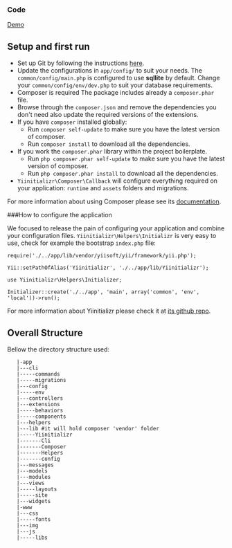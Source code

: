 
### Code
[Demo][0]

[0]: https://bootstrap3.pascal-brewing.de

## Setup and first run

  * Set up Git by following the instructions [here](https://help.github.com/articles/set-up-git).
  * Update the configurations in `app/config/` to suit your needs. The `common/config/main.php` is configured to use **sqllite** by default. Change your `common/config/env/dev.php` to suit your database requirements.
  * Composer is required The package includes already a `composer.phar` file.
  * Browse through the `composer.json` and remove the dependencies you don't need also update the required versions of the extensions.
  * If you have `composer` installed globally:
	 * Run `composer self-update` to make sure you have the latest version of composer.
	 * Run `composer install` to download all the dependencies.
  * If you work the `composer.phar` library within the project boilerplate.
    * Run `php composer.phar self-update` to make sure you have the latest version of composer.
    * Run `php composer.phar install` to download all the dependencies.
  * `Yiinitializr\Composer\Callback` will configure everything required on your application: `runtime` and `assets` folders and migrations.


For more information about using Composer please see its [documentation](http://getcomposer.org/doc/).

###How to configure the application

We focused to release the pain of configuring your application and combine your configuration files. `Yiinitializr\Helpers\Initializr` is very easy to use, check for example the bootstrap `index.php` file:

```
require('./../app/lib/vendor/yiisoft/yii/framework/yii.php');

Yii::setPathOfAlias('Yiinitializr', './../app/lib/Yiinitializr');

use Yiinitializr\Helpers\Initializer;

Initializer::create('./../app', 'main', array('common', 'env', 'local'))->run();
```

For more information about Yiinitializr please check it at [its github repo](https://github.com/2amigos/yiinitializr).

## Overall Structure

Bellow the directory structure used:

```
   |-app
   |---cli
   |-----commands
   |-----migrations
   |---config
   |-----env
   |---controllers
   |---extensions
   |-----behaviors
   |-----components
   |---helpers
   |---lib #it will hold composer 'vendor' folder
   |-----Yiinitializr
   |-------Cli
   |-------Composer
   |-------Helpers
   |-------config
   |---messages
   |---models
   |---modules
   |---views
   |-----layouts
   |-----site
   |---widgets
   |-www
   |---css
   |-----fonts
   |---img
   |---js
   |-----libs
```
